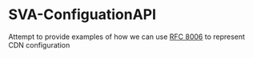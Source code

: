 # SVA-ConfiguationAPI
Attempt to provide examples of how we can use [RFC 8006](https://tools.ietf.org/html/rfc8006) to represent CDN configuration


